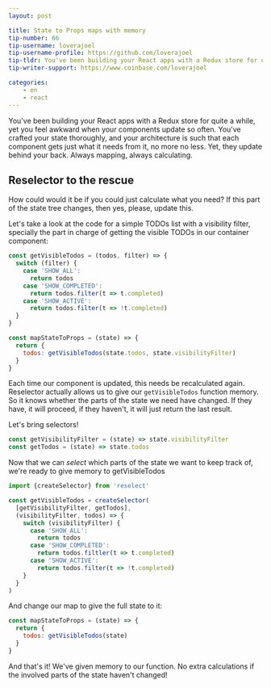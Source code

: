 ```yaml
---
layout: post

title: State to Props maps with memory
tip-number: 66
tip-username: loverajoel 
tip-username-profile: https://github.com/loverajoel
tip-tldr: You've been building your React apps with a Redux store for quite a while, yet you feel awkward when your components update so often. You've crafted your state thoroughly, and your architecture is such that each component gets just what it needs from it, no more no less. Yet, they update behind your back. Always mapping, always calculating.
tip-writer-support: https://www.coinbase.com/loverajoel

categories:
    - en
    - react
---
```


You've been building your React apps with a Redux store for quite a while,
yet you feel awkward when your components update so often. You've crafted
your state thoroughly, and your architecture is such that each component
gets just what it needs from it, no more no less. Yet, they update behind
your back. Always mapping, always calculating.

## Reselector to the rescue

How could would it be if you could just calculate what you need? If this
part of the state tree changes, then yes, please, update this.

Let's take a look at the code for a simple TODOs list with a visibility filter,
specially the part in charge of getting the visible TODOs in our container
component:


```javascript
const getVisibleTodos = (todos, filter) => {
  switch (filter) {
    case 'SHOW_ALL':
      return todos
    case 'SHOW_COMPLETED':
      return todos.filter(t => t.completed)
    case 'SHOW_ACTIVE':
      return todos.filter(t => !t.completed)
  }
}

const mapStateToProps = (state) => {
  return {
    todos: getVisibleTodos(state.todos, state.visibilityFilter)
  }
}
```

Each time our component is updated, this needs be recalculated again. Reselector
actually allows us to give our `getVisibleTodos` function memory. So it knows
whether the parts of the state we need have changed. If they have, it will
proceed, if they haven't, it will just return the last result.


Let's bring selectors!

```javascript
const getVisibilityFilter = (state) => state.visibilityFilter
const getTodos = (state) => state.todos
```

Now that we can *select* which parts of the state we want to keep track of,
we're ready to give memory to getVisibleTodos

```javascript
import {createSelector} from 'reselect'

const getVisibleTodos = createSelector(
  [getVisibilityFilter, getTodos],
  (visibilityFilter, todos) => {
    switch (visibilityFilter) {
      case 'SHOW_ALL':
        return todos
      case 'SHOW_COMPLETED':
        return todos.filtler(t => t.completed)
      case 'SHOW_ACTIVE':
        return todos.filter(t => !t.completed)
    }
  }
)
```

And change our map to give the full state to it:

```javascript
const mapStateToProps = (state) => {
  return {
    todos: getVisibleTodos(state)
  }
}
```

And that's it! We've given memory to our function. No extra calculations if
the involved parts of the state haven't changed!